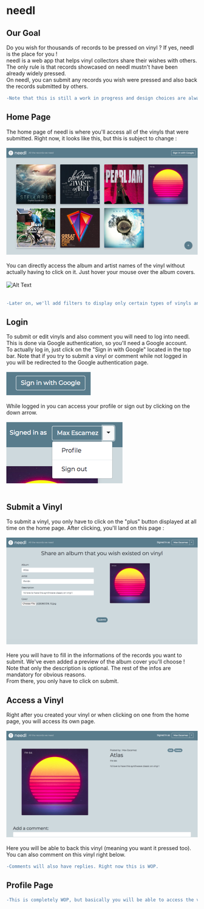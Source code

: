 # needl

## Our Goal

Do you wish for thousands of records to be pressed on vinyl ? If yes, needl is the place for you !
 <br />
 needl is a web app that helps vinyl collectors share their wishes with others. The only rule is that records showcased on needl mustn't have been already widely pressed. <br/>
 On needl, you can submit any records you wish were pressed and also back the records submitted by others.<br/>
 ```diff
 -Note that this is still a work in progress and design choices are always subjected to change.
 ```


## Home Page

The home page of needl is where you'll access all of the vinyls that were submitted. Right now, it looks like this, but this is subject to change :<br />
<br />
![picture alt](images/home.png) <br />
<br />
You can directly access the album and artist names of the vinyl without actually having to click on it. Just hover your mouse over the album covers.<br />
<br />
![Alt Text](https://github.com/maxime-escamez/needl/blob/master/images/animation.gif)
<br />
<br />
```diff
-Later on, we'll add filters to display only certain types of vinyls and also a search function. This is coming very soon !
```
## Login

To submit or edit vinyls and also comment you will need to log into needl. This is done via Google authentication, so you'll need a Google account. <br />
To actually log in, just click on the "Sign in with Google" located in the top bar. Note that if you try to submit a vinyl or comment while not logged in you will be redirected to the Google authentication page.<br />
<br />
![picture alt](images/login1.png) <br />
<br />
While logged in you can access your profile or sign out by clicking on the down arrow.<br />
<br />
![picture alt](images/login2.png) <br />
<br />

## Submit a Vinyl
To submit a vinyl, you only have to click on the "plus" button displayed at all time on the home page. After clicking, you'll land on this page : <br />
<br />
![picture alt](images/submit.png) <br />
<br />
Here you will have to fill in the informations of the records you want to submit. We've even added a preview of the album cover you'll choose ! <br />
Note that only the description is optional. The rest of the infos are mandatory for obvious reasons. <br />
From there, you only have to click on submit.

## Access a Vinyl
Right after you created your vinyl or when clicking on one from the home page, you will access its own page.<br />
<br />
![picture alt](images/show.png) <br />
<br />
Here you will be able to back this vinyl (meaning you want it pressed too).
You can also comment on this vinyl right below.
```diff
-Comments will also have replies. Right now this is WOP.
```


## Profile Page
```diff
-This is completely WOP, but basically you will be able to access the vinyls you submitted and the ones you backed.
```
